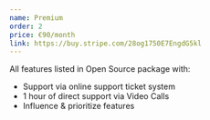```yaml
---
name: Premium
order: 2
price: €90/month
link: https://buy.stripe.com/28og1750E7EngdG5kl
---
```

All features listed in Open Source package with:

* Support via online support ticket system
* 1 hour of direct support via Video Calls
* Influence & prioritize features</stron>
